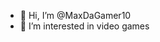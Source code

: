 - 👋 Hi, I’m @MaxDaGamer10
- 👀 I’m interested in video games

<!---
MaxDaGamer10/MaxDaGamer10 is a ✨ special ✨ repository because its `README.md` (this file) appears on your GitHub profile.
You can click the Preview link to take a look at your changes.
--->
